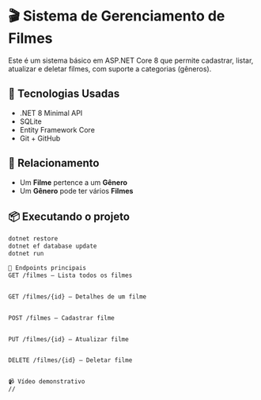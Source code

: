 # 🎬 Sistema de Gerenciamento de Filmes

Este é um sistema básico em ASP.NET Core 8 que permite cadastrar, listar, atualizar e deletar filmes, com suporte a categorias (gêneros).

## 🔧 Tecnologias Usadas

- .NET 8 Minimal API
- SQLite
- Entity Framework Core
- Git + GitHub

## 🧩 Relacionamento

- Um **Filme** pertence a um **Gênero**
- Um **Gênero** pode ter vários **Filmes**

## 📦 Executando o projeto

```bash
dotnet restore
dotnet ef database update
dotnet run

📮 Endpoints principais
GET /filmes – Lista todos os filmes


GET /filmes/{id} – Detalhes de um filme


POST /filmes – Cadastrar filme


PUT /filmes/{id} – Atualizar filme


DELETE /filmes/{id} – Deletar filme


📹 Vídeo demonstrativo
//
